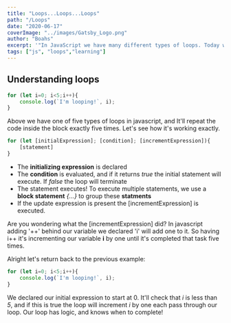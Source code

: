 ```yaml
---
title: "Loops...Loops...Loops"
path: "/Loops"
date: "2020-06-17"
coverImage: "../images/Gatsby_Logo.png"
author: "Boahs"
excerpt: '"In JavaScript we have many different types of loops. Today we'll look at the for...of statement"'
tags: ["js", "loops","learning"]
---
```

## Understanding loops 

```javascript
for (let i=0; i<5;i++){
    console.log(`I'm looping!`, i);
}
```

Above we have one of five types of loops in javascript, and It'll repeat the code inside the block exactly five times. Let's see how it's working exactly.

```javascript
for (let [initialExpression]; [condition]; [incrementExpression]){
    [statement]
}
``` 

- The <b>initializing expression</b> is declared 
- The <b>condition</b> is evaluated, and if it returns <i>true</i> the initial statement will execute. If <i>false</i> the loop will terminate
-  The statement executes! To execute multiple statements, we use a <b>block statement</b> <i>{...}</i> to group these <b>statments</b>
- If the update expression is present the [incrementExpression] is executed. 

Are you wondering what the [incrementExpression] did? In javascript adding '++' behind our variable we declared 'i' will add one to it. So having i++ it's incrementing our variable <b>i</b> by one until it's completed that task five times. 

Alright let's return back to the previous example: 

```javascript
for (let i=0; i<5;i++){
    console.log(`I'm looping!`, i);
}
```
We declared our initial expression to start at 0. It'll check that <i>i</i> is less than <i>5</i>, and if this is true the loop will increment <i>i</i> by one each pass through our loop. Our loop has logic, and knows when to complete! 